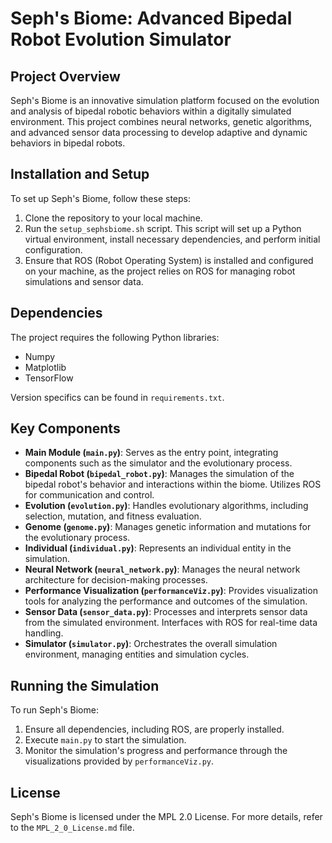 # Seph's Biome: Advanced Bipedal Robot Evolution Simulator

## Project Overview
Seph's Biome is an innovative simulation platform focused on the evolution and analysis of bipedal robotic behaviors within a digitally simulated environment. This project combines neural networks, genetic algorithms, and advanced sensor data processing to develop adaptive and dynamic behaviors in bipedal robots.

## Installation and Setup
To set up Seph's Biome, follow these steps:
1. Clone the repository to your local machine.
2. Run the `setup_sephsbiome.sh` script. This script will set up a Python virtual environment, install necessary dependencies, and perform initial configuration.
3. Ensure that ROS (Robot Operating System) is installed and configured on your machine, as the project relies on ROS for managing robot simulations and sensor data.

## Dependencies
The project requires the following Python libraries:
- Numpy
- Matplotlib
- TensorFlow

Version specifics can be found in `requirements.txt`.

## Key Components
- **Main Module (`main.py`)**: Serves as the entry point, integrating components such as the simulator and the evolutionary process.
- **Bipedal Robot (`bipedal_robot.py`)**: Manages the simulation of the bipedal robot's behavior and interactions within the biome. Utilizes ROS for communication and control.
- **Evolution (`evolution.py`)**: Handles evolutionary algorithms, including selection, mutation, and fitness evaluation.
- **Genome (`genome.py`)**: Manages genetic information and mutations for the evolutionary process.
- **Individual (`individual.py`)**: Represents an individual entity in the simulation.
- **Neural Network (`neural_network.py`)**: Manages the neural network architecture for decision-making processes.
- **Performance Visualization (`performanceViz.py`)**: Provides visualization tools for analyzing the performance and outcomes of the simulation.
- **Sensor Data (`sensor_data.py`)**: Processes and interprets sensor data from the simulated environment. Interfaces with ROS for real-time data handling.
- **Simulator (`simulator.py`)**: Orchestrates the overall simulation environment, managing entities and simulation cycles.

## Running the Simulation
To run Seph's Biome:
1. Ensure all dependencies, including ROS, are properly installed.
2. Execute `main.py` to start the simulation.
3. Monitor the simulation's progress and performance through the visualizations provided by `performanceViz.py`.

## License
Seph's Biome is licensed under the MPL 2.0 License. For more details, refer to the `MPL_2_0_License.md` file.

